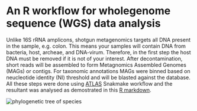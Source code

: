 # An R workflow for wholegenome sequence (WGS) data analysis
Unlike 16S rRNA amplicons, shotgun metagenomics targets all DNA present in the sample, e.g. colon. This means your samples will contain DNA from bacteria, host, archeae, and DNA-virum. Therefore, in the first step the host DNA must be removed if it is not of your interest. After decontamination, short reads will be assembled to form Metagnomics Assembled Genomes (MAGs) or contigs. For taxonomic annotations MAGs were binned based on neucleotide identity (NI) threshold and will be blasted against the database. 
All these steps were done using [ATLAS](https://github.com/metagenome-atlas/atlas) Snakmake workflow and the resultant was analysed as demostrated in this [R markdown](https://github.com/farhadm1990/Shotgun-metagenomics/blob/main/Megagenomics%20analysis%20of%20DSS%20and%20B.%20pilosicoli.Rmd). 



![phylogenetic tree of species](https://github.com/farhadm1990/Shotgun-metagenomics/blob/main/Tree.species.circular.jpeg)
